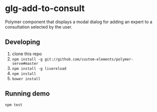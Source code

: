 # glg-add-to-consult

Polymer component that displays a modal dialog for adding an expert to a consultation selected by the user.

## Developing

1. clone this repo
1. `npm install -g git://github.com/custom-elements/polymer-serve#master`
1. `npm install -g livereload`
1. `npm install`
1. `bower install`

## Running demo

`npm test`
